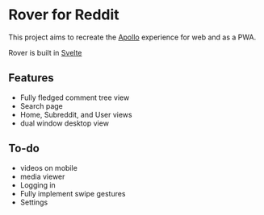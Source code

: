 # Rover for Reddit

This project aims to recreate the [Apollo](https://apolloapp.io/) experience for web and as a PWA.

Rover is built in [Svelte](https://svelte.dev/)

## Features

- Fully fledged comment tree view
- Search page
- Home, Subreddit, and User views
- dual window desktop view

## To-do

- videos on mobile
- media viewer
- Logging in
- Fully implement swipe gestures
- Settings
